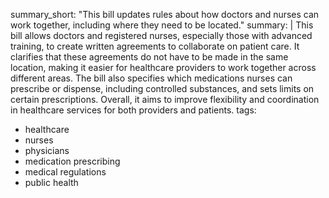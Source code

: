 summary_short: "This bill updates rules about how doctors and nurses can work together, including where they need to be located."
summary: |
  This bill allows doctors and registered nurses, especially those with advanced training, to create written agreements to collaborate on patient care. It clarifies that these agreements do not have to be made in the same location, making it easier for healthcare providers to work together across different areas. The bill also specifies which medications nurses can prescribe or dispense, including controlled substances, and sets limits on certain prescriptions. Overall, it aims to improve flexibility and coordination in healthcare services for both providers and patients.
tags:
  - healthcare
  - nurses
  - physicians
  - medication prescribing
  - medical regulations
  - public health
